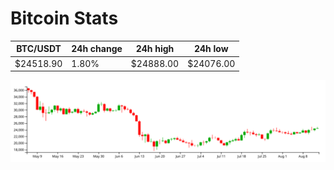 # Bitcoin Stats

BTC/USDT|24h change|24h high|24h low|
|---|---|---|---|
|$24518.90|1.80%|$24888.00|$24076.00|

<img src="./chart.svg">
